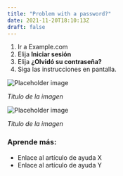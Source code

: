 ```yaml
---
title: "Problem with a password?"
date: 2021-11-20T18:10:13Z
draft: false
---
```


1. Ir a Example.com
2. Elija **Iniciar sesión**
3. Elija **¿Olvidó su contraseña?**
4. Siga las instrucciones en pantalla.

![Placeholder image](https://placehold.co/600x400)

*Título de la imagen*

![Placeholder image](https://placehold.co/600x400)

*Título de la imagen*


### Aprende más:

- Enlace al artículo de ayuda X
- Enlace al artículo de ayuda Y